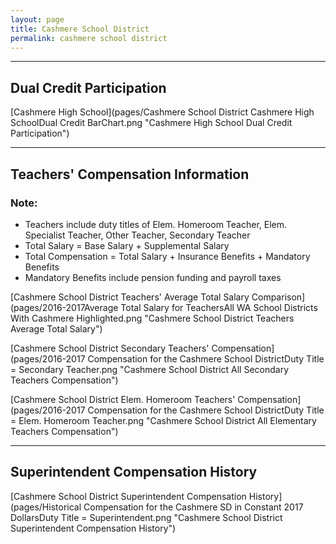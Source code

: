 ```yaml
---
layout: page
title: Cashmere School District
permalink: cashmere school district
---
```




___

## Dual Credit Participation

[Cashmere High School](pages/Cashmere School District Cashmere High SchoolDual Credit BarChart.png "Cashmere High School Dual Credit Participation")


___

## Teachers' Compensation Information
### Note:
- Teachers include duty titles of Elem. Homeroom Teacher, Elem. Specialist Teacher, Other Teacher, Secondary Teacher
- Total Salary = Base Salary + Supplemental Salary
- Total Compensation = Total Salary + Insurance Benefits + Mandatory Benefits
- Mandatory Benefits include pension funding and payroll taxes

[Cashmere School District Teachers' Average Total Salary Comparison](pages/2016-2017Average Total Salary for TeachersAll WA School Districts With Cashmere Highlighted.png "Cashmere School District Teachers Average Total Salary")

[Cashmere School District Secondary Teachers' Compensation](pages/2016-2017 Compensation for the Cashmere School DistrictDuty Title = Secondary Teacher.png "Cashmere School District All Secondary Teachers Compensation")

[Cashmere School District Elem. Homeroom Teachers' Compensation](pages/2016-2017 Compensation for the Cashmere School DistrictDuty Title = Elem. Homeroom Teacher.png "Cashmere School District All Elementary Teachers Compensation")


___

## Superintendent Compensation History

[Cashmere School District Superintendent Compensation History](pages/Historical Compensation for the Cashmere SD in Constant 2017 DollarsDuty Title = Superintendent.png "Cashmere School District Superintendent Compensation History")

